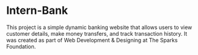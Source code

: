 # Intern-Bank
This project is a simple dynamic banking website that allows users to view customer details, make money transfers, and track transaction history. It was created as part of Web Development &amp; Designing at The Sparks Foundation.
